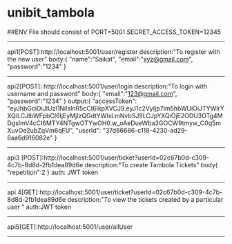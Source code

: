 # unibit_tambola

##ENV File should consist of 
PORT=5001
SECRET_ACCESS_TOKEN=12345

---------------------------------------------------------------------
api1[POST]:http://localhost:5001/user/register
description:"To register with the new user"
body:{
  "name":"Saikat",
  "email":"xyz@gmail.com",
  "password":"1234"
}

------------------------------------------------------------------------
api2[POST]: http://localhost:5001/user/login
description:"To login with username and password"
body:{
  "email":"123@gmail.com",
  "password":"1234"
}
output:{
  "accessToken": "eyJhbGciOiJIUzI1NiIsInR5cCI6IkpXVCJ9.eyJ1c2VyIjp7Im5hbWUiOiJTYWlrYXQiLCJlbWFpbCI6IjEyMjIzQGdtYWlsLmNvbSJ9LCJpYXQiOjE2ODU3OTg4MDgsImV4cCI6MTY4NTgwOTYwOH0.w_oAeDueWba3GOCW9tmyw_C0q5mXuvOe2ubZqVm6qFU",
  "userId": "37d66686-c118-4230-ad29-6aa6d916082e"
}

------------------------------------------------------------------------------
api3 [POST]:http://localhost:5001/user/ticket?userId=02c67b0d-c309-4c7b-8d8d-2fb1dea89d6e
description:"To create Tambola Tickets"
body{
"repetition":2
}
auth: JWT token 

-------------------------------------------------------------------------------
api 4[GET]:http://localhost:5001/user/ticket?userId=02c67b0d-c309-4c7b-8d8d-2fb1dea89d6e
description:"To view the tickets created by a particular user "
auth:JWT token 

-------------------------------------------------------------------------------

api5[GET]:http://localhost:5001/user/allUser

--------------------------------------------------------------------
